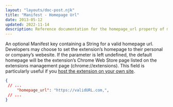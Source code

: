 ```yaml
---
layout: "layouts/doc-post.njk"
title: "Manifest - Homepage Url"
date: 2013-05-12
updated: 2022-11-14
description: Reference documentation for the homepage_url property of manifest.json.
---
```


An optional Manifest key containing a String for a valid homepage url. Developers may choose to set the extension’s homepage to their personal or company’s webesite. If the parameter is left undefined, the default homepage will be the extension’s Chrome Web Store page listed on the extensions management page (chrome://extensions). This field is particularly useful if you [host the extension on
your own site][1]. 

 ```json
{
  // ...
      "homepage_url": "https://validURL.com,",
  // ...
}
```

[1]: /docs/extensions/mv3/hosting